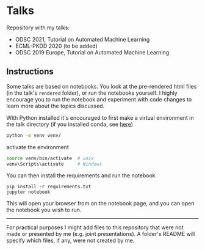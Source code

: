 # Talks
Repository with my talks:

 - ODSC 2021, Tutorial on Automated Machine Learning
 - ECML-PKDD 2020 (to be added)
 - ODSC 2019 Europe, Tutorial on Automated Machine Learning
 
## Instructions
Some talks are based on notebooks.
You look at the pre-rendered html files (in the talk's `rendered` folder), or run the notebooks yourself.
I highly encourage you to run the notebook and experiment with code changes to learn more about the topics discussed.

With Python installed it's encouraged to first make a virtual environment in the talk directory (if you installed conda, see [here](https://docs.conda.io/projects/conda/en/latest/user-guide/tasks/manage-environments.html))

```bash
python -m venv venv/
```

activate the environment

```bash
source venv/bin/activate  # unix
venv\Scripts\activate     # Windows
```

You can then install the requirements and run the notebook

```
pip install -r requirements.txt
jupyter notebook
```

This will open your browser from on the notebook page, and you can open the notebook you wish to run.

-----
For practical purposes I might add files to this repository that were not made or presented by me (e.g. joint presentations).
A folder's README will specify which files, if any, were not created by me.
